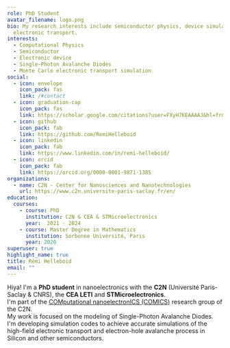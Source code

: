 ```yaml
---
role: PhD Student
avatar_filename: logo.png
bio: My research interests include semiconductor physics, device simulation and
  electronic transport.
interests:
  - Computational Physics
  - Semiconductor
  - Electronic device
  - Single-Photon Avalanche Diodes
  - Monte Carlo electronic transport simulation
social:
  - icon: envelope
    icon_pack: fas
    link: /#contact
  - icon: graduation-cap
    icon_pack: fas
    link: https://scholar.google.com/citations?user=FXyH7KEAAAAJ&hl=fr&oi=ao
  - icon: github
    icon_pack: fab
    link: https://github.com/RemiHelleboid
  - icon: linkedin
    icon_pack: fab
    link: https://www.linkedin.com/in/remi-helleboid/
  - icon: orcid
    icon_pack: fab
    link: https://orcid.org/0000-0001-9871-1385
organizations:
  - name: C2N - Center for Nanosciences and Nanotechnologies
    url: https://www.c2n.universite-paris-saclay.fr/en/
education:
  courses:
    - course: PhD
      institution: C2N & CEA & STMicroelectronics
      year:  2021 - 2024
    - course: Master Degree in Mathematics
      institution: Sorbonne Université, Paris
      year: 2020
superuser: true
highlight_name: true
title: Rémi Helleboid
email: ""
---
```


Hiya! I'm a __PhD student__ in nanoelectronics with the __C2N__ (Université Paris-Saclay & CNRS), the __CEA LETI__ and __STMicroelectronics__.  
I'm part of the [COMputational nanoelectronICS (COMICS)](https://comics.c2n.universite-paris-saclay.fr/) research group of the C2N.   
My work is focused on the modeling of Single-Photon Avalanche Diodes. I'm developing simulation codes to achieve accurate simulations of the high-field electronic transport and electron-hole avalanche process in Silicon and other semiconductors.


<!-- Lorem ipsum dolor sit amet, consectetur adipiscing elit. Sed neque elit, tristique placerat feugiat ac, facilisis vitae arcu. Proin eget egestas augue. Praesent ut sem nec arcu pellentesque aliquet. Duis dapibus diam vel metus tempus vulputate. -->

<!-- {{< icon name="download" pack="fas" >}} Download my {{< staticref "uploads/demo_resume.pdf" "newtab" >}}resumé{{< /staticref >}}. -->
